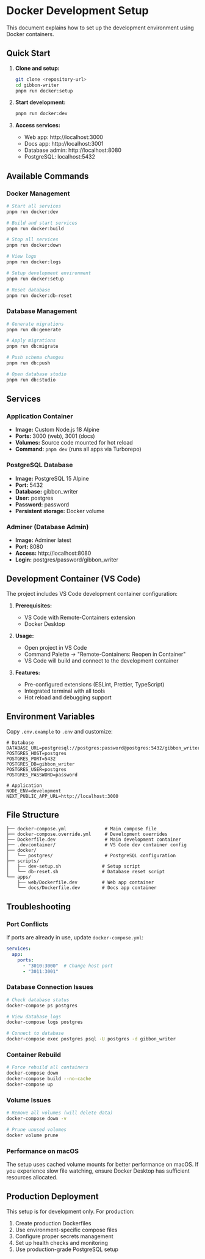 # Docker Development Setup

This document explains how to set up the development environment using Docker containers.

## Quick Start

1. **Clone and setup:**
   ```bash
   git clone <repository-url>
   cd gibbon-writer
   pnpm run docker:setup
   ```

2. **Start development:**
   ```bash
   pnpm run docker:dev
   ```

3. **Access services:**
   - Web app: http://localhost:3000
   - Docs app: http://localhost:3001
   - Database admin: http://localhost:8080
   - PostgreSQL: localhost:5432

## Available Commands

### Docker Management
```bash
# Start all services
pnpm run docker:dev

# Build and start services
pnpm run docker:build

# Stop all services
pnpm run docker:down

# View logs
pnpm run docker:logs

# Setup development environment
pnpm run docker:setup

# Reset database
pnpm run docker:db-reset
```

### Database Management
```bash
# Generate migrations
pnpm run db:generate

# Apply migrations
pnpm run db:migrate

# Push schema changes
pnpm run db:push

# Open database studio
pnpm run db:studio
```

## Services

### Application Container
- **Image:** Custom Node.js 18 Alpine
- **Ports:** 3000 (web), 3001 (docs)
- **Volumes:** Source code mounted for hot reload
- **Command:** `pnpm dev` (runs all apps via Turborepo)

### PostgreSQL Database
- **Image:** PostgreSQL 15 Alpine
- **Port:** 5432
- **Database:** gibbon_writer
- **User:** postgres
- **Password:** password
- **Persistent storage:** Docker volume

### Adminer (Database Admin)
- **Image:** Adminer latest
- **Port:** 8080
- **Access:** http://localhost:8080
- **Login:** postgres/password/gibbon_writer

## Development Container (VS Code)

The project includes VS Code development container configuration:

1. **Prerequisites:**
   - VS Code with Remote-Containers extension
   - Docker Desktop

2. **Usage:**
   - Open project in VS Code
   - Command Palette → "Remote-Containers: Reopen in Container"
   - VS Code will build and connect to the development container

3. **Features:**
   - Pre-configured extensions (ESLint, Prettier, TypeScript)
   - Integrated terminal with all tools
   - Hot reload and debugging support

## Environment Variables

Copy `.env.example` to `.env` and customize:

```env
# Database
DATABASE_URL=postgresql://postgres:password@postgres:5432/gibbon_writer
POSTGRES_HOST=postgres
POSTGRES_PORT=5432
POSTGRES_DB=gibbon_writer
POSTGRES_USER=postgres
POSTGRES_PASSWORD=password

# Application
NODE_ENV=development
NEXT_PUBLIC_APP_URL=http://localhost:3000
```

## File Structure

```
├── docker-compose.yml              # Main compose file
├── docker-compose.override.yml     # Development overrides
├── Dockerfile.dev                  # Main development container
├── .devcontainer/                  # VS Code dev container config
├── docker/
│   └── postgres/                   # PostgreSQL configuration
├── scripts/
│   ├── dev-setup.sh               # Setup script
│   └── db-reset.sh                # Database reset script
└── apps/
    ├── web/Dockerfile.dev         # Web app container
    └── docs/Dockerfile.dev        # Docs app container
```

## Troubleshooting

### Port Conflicts
If ports are already in use, update `docker-compose.yml`:
```yaml
services:
  app:
    ports:
      - "3010:3000"  # Change host port
      - "3011:3001"
```

### Database Connection Issues
```bash
# Check database status
docker-compose ps postgres

# View database logs
docker-compose logs postgres

# Connect to database
docker-compose exec postgres psql -U postgres -d gibbon_writer
```

### Container Rebuild
```bash
# Force rebuild all containers
docker-compose down
docker-compose build --no-cache
docker-compose up
```

### Volume Issues
```bash
# Remove all volumes (will delete data)
docker-compose down -v

# Prune unused volumes
docker volume prune
```

### Performance on macOS
The setup uses cached volume mounts for better performance on macOS. If you experience slow file watching, ensure Docker Desktop has sufficient resources allocated.

## Production Deployment

This setup is for development only. For production:

1. Create production Dockerfiles
2. Use environment-specific compose files
3. Configure proper secrets management
4. Set up health checks and monitoring
5. Use production-grade PostgreSQL setup